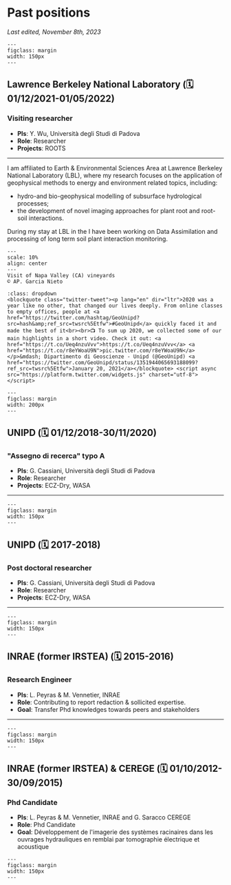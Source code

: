 #  Past positions

_Last edited, November 8th, 2023_

```{figure} /img/BerkeleyLablogo.png
---
figclass: margin
width: 150px
---
```
##  Lawrence Berkeley National Laboratory (🗓️ 01/12/2021-01/05/2022)
### Visiting researcher

- **PIs**: Y. Wu, Università degli Studi di Padova
- **Role**: Researcher 
- **Projects**: ROOTS
---

I am affiliated to Earth & Environmental Sciences Area at Lawrence Berkeley National Laboratory (LBL), where my research focuses on the application of geophysical methods to energy and environment related topics, including:
- hydro-and bio-geophysical modelling of subsurface hydrological processes;
- the development of novel imaging approaches for plant root and root-soil interactions.

During my stay at LBL in the I have been working on Data Assimilation and processing of long term soil plant interaction monitoring.

```{figure} ../img/20211127_160259.jpg
---
scale: 10%
align: center
---
Visit of Napa Valley (CA) vineyards
© AP. Garcia Nieto
```

```{seealso}
:class: dropdown
<blockquote class="twitter-tweet"><p lang="en" dir="ltr">2020 was a year like no other, that changed our lives deeply. From online classes to empty offices, people at <a href="https://twitter.com/hashtag/GeoUnipd?src=hash&amp;ref_src=twsrc%5Etfw">#GeoUnipd</a> quickly faced it and made the best of it<br><br>📺 To sum up 2020, we collected some of our main highlights in a short video. Check it out: <a href="https://t.co/Ueq4nzuVvv">https://t.co/Ueq4nzuVvv</a> <a href="https://t.co/r8eYWoaU9N">pic.twitter.com/r8eYWoaU9N</a></p>&mdash; Dipartimento di Geoscienze - Unipd (@GeoUnipd) <a href="https://twitter.com/GeoUnipd/status/1351944065693188099?ref_src=twsrc%5Etfw">January 20, 2021</a></blockquote> <script async src="https://platform.twitter.com/widgets.js" charset="utf-8"></script>

```

```{figure} /img/BerkeleyLablogo.png
---
figclass: margin
width: 200px
---
```

##  UNIPD (🗓️ 01/12/2018-30/11/2020)
### "Assegno di recerca" typo A 

- **PIs**: G. Cassiani, Università degli Studi di Padova
- **Role**: Researcher 
- **Projects**: ECZ-Dry, WASA
---

```{figure} /img/unipd.jpg
---
figclass: margin
width: 150px
---
```
##  UNIPD (🗓️ 2017-2018)
### Post doctoral researcher

- **PIs**: G. Cassiani, Università degli Studi di Padova
- **Role**: Researcher 
- **Projects**: ECZ-Dry, WASA
---

```{figure} /img/inraelogo.png
---
figclass: margin
width: 150px
---
```
##  INRAE (former IRSTEA) (🗓️ 2015-2016)
### Research Engineer

- **PIs**: L. Peyras & M. Vennetier, INRAE
- **Role**: Contributing to report redaction & sollicited expertise. 
- **Goal**: Transfer Phd knowledges towards peers and stakeholders
---


```{figure} /img/inraelogo.png
---
figclass: margin
width: 150px
---
```

##  INRAE (former IRSTEA) & CEREGE (🗓️ 01/10/2012-30/09/2015)
### Phd Candidate 

- **PIs**: L. Peyras & M. Vennetier, INRAE and G. Saracco CEREGE
- **Role**: Phd Candidate 
- **Goal**: Développement de l'imagerie des systèmes racinaires dans les ouvrages hydrauliques en remblai par tomographie électrique et acoustique


```{figure} /img/inraelogo.png
---
figclass: margin
width: 150px
---
```







